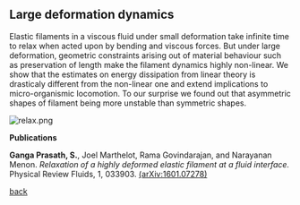 ## Large deformation dynamics

Elastic filaments in a viscous fluid under small deformation take infinite time to relax when acted upon by bending and viscous forces. But under large deformation, geometric constraints arising out of material behaviour such as preservation of length make the filament dynamics highly non-linear. We show that the estimates on energy dissipation from linear theory is drasticaly different from the non-linear one and extend implications to micro-organismic locomotion. To our surprise we found out that asymmetric shapes of filament being more unstable than symmetric shapes.

<!--![asymmetric.jpg]({{site.baseurl}}/asymmetric.jpg){:height="50%" width="50%"}-->
![relax.png]({{site.baseurl}}/relax.png)

**Publications**

**Ganga Prasath, S.**, Joel Marthelot, Rama Govindarajan, and Narayanan Menon. _Relaxation of a highly deformed elastic filament at a fluid interface._ Physical Review Fluids, 1, 033903. [(arXiv:1601.07278)](https://arxiv.org/abs/1601.07278)

[back](./research)
